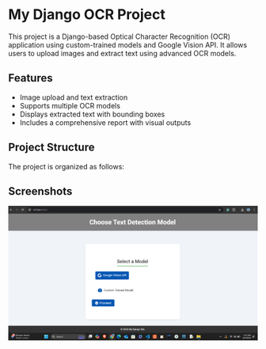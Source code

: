 # My Django OCR Project

This project is a Django-based Optical Character Recognition (OCR) application using custom-trained models and Google Vision API. It allows users to upload images and extract text using advanced OCR models.

## Features

- Image upload and text extraction
- Supports multiple OCR models
- Displays extracted text with bounding boxes
- Includes a comprehensive report with visual outputs

## Project Structure

The project is organized as follows:

## Screenshots
![Screenshot 1](./Report/Screenshot%202024-08-04%20011227.png)

